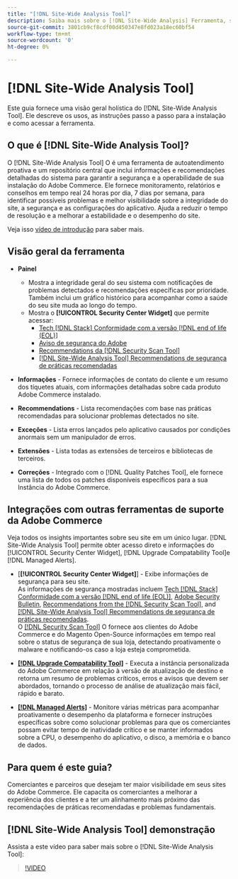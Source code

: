 ```yaml
---
title: "[!DNL Site-Wide Analysis Tool]"
description: Saiba mais sobre o [!DNL Site-Wide Analysis] Ferramenta, seus usos, o processo de instalação e como obter acesso
source-git-commit: 3801cb9cf8cdf00d450347e8fd023a18ec60bf54
workflow-type: tm+mt
source-wordcount: '0'
ht-degree: 0%

---
```


# [!DNL Site-Wide Analysis Tool]

Este guia fornece uma visão geral holística do [!DNL Site-Wide Analysis Tool]. Ele descreve os usos, as instruções passo a passo para a instalação e como acessar a ferramenta.

## O que é [!DNL Site-Wide Analysis Tool]?

O [!DNL Site-Wide Analysis Tool] O é uma ferramenta de autoatendimento proativa e um repositório central que inclui informações e recomendações detalhadas do sistema para garantir a segurança e a operabilidade de sua instalação do Adobe Commerce. Ele fornece monitoramento, relatórios e conselhos em tempo real 24 horas por dia, 7 dias por semana, para identificar possíveis problemas e melhor visibilidade sobre a integridade do site, a segurança e as configurações do aplicativo. Ajuda a reduzir o tempo de resolução e a melhorar a estabilidade e o desempenho do site.

Veja isso [vídeo de introdução](https://www.youtube.com/watch?v=KW2R8ki_RG4) para saber mais.

## Visão geral da ferramenta

- **Painel**
   - Mostra a integridade geral do seu sistema com notificações de problemas detectados e recomendações específicas por prioridade.<br>
Também inclui um gráfico histórico para acompanhar como a saúde do seu site muda ao longo do tempo.
   - Mostra o **[!UICONTROL Security Center Widget]** que permite acessar:
      - [Tech [!DNL Stack] Conformidade com a versão [!DNL end of life (EOL)]](https://experienceleague.adobe.com/docs/commerce-operations/installation-guide/system-requirements.html)
      - [Aviso de segurança do Adobe](https://helpx.adobe.com/security/security-bulletin.html)
      - [Recommendations da [!DNL Security Scan Tool]](https://experienceleague.adobe.com/docs/commerce-admin/systems/security/security-scan.html)
      - [[!DNL Site-Wide Analysis Tool] Recommendations de segurança de práticas recomendadas](https://experienceleague.adobe.com/docs/commerce-operations/tools/site-wide-analysis-tool/recommendations.html)

- **Informações** - Fornece informações de contato do cliente e um resumo dos tíquetes atuais, com informações detalhadas sobre cada produto Adobe Commerce instalado.

- **Recommendations** - Lista recomendações com base nas práticas recomendadas para solucionar problemas detectados no site.

- **Exceções** - Lista erros lançados pelo aplicativo causados por condições anormais sem um manipulador de erros.

- **Extensões** - Lista todas as extensões de terceiros e bibliotecas de terceiros.

- **Correções** - Integrado com o [!DNL Quality Patches Tool], ele fornece uma lista de todos os patches disponíveis específicos para a sua Instância do Adobe Commerce.

## Integrações com outras ferramentas de suporte da Adobe Commerce

Veja todos os insights importantes sobre seu site em um único lugar. [!DNL Site-Wide Analysis Tool] permite obter acesso direto e informações do [!UICONTROL Security Center Widget], [!DNL Upgrade Compatability Tool]e [!DNL Managed Alerts].

- [**[!UICONTROL Security Center Widget]**] - Exibe informações de segurança para seu site.<br>
As informações de segurança mostradas incluem [Tech [!DNL Stack] Conformidade com a versão [!DNL end of life (EOL)]](https://experienceleague.adobe.com/docs/commerce-operations/installation-guide/system-requirements.html), [Adobe Security Bulletin](https://helpx.adobe.com/security/security-bulletin.html), [Recommendations from the [!DNL Security Scan Tool]](https://experienceleague.adobe.com/docs/commerce-admin/systems/security/security-scan.html), and [[!DNL Site-Wide Analysis Tool] Recommendations de segurança de práticas recomendadas](https://experienceleague.adobe.com/docs/commerce-operations/tools/site-wide-analysis-tool/recommendations.html).<br>
O [[!DNL Security Scan Tool]](https://experienceleague.adobe.com/docs/commerce-admin/systems/security/security-scan.html) O fornece aos clientes do Adobe Commerce e do Magento Open-Source informações em tempo real sobre o status de segurança de sua loja, detectando proativamente o malware e notificando-os caso a loja esteja comprometida.

- [**[!DNL Upgrade Compatability Tool]**](../../upgrade/upgrade-compatibility-tool/overview.md) - Executa a instância personalizada do Adobe Commerce em relação à versão de atualização de destino e retorna um resumo de problemas críticos, erros e avisos que devem ser abordados, tornando o processo de análise de atualização mais fácil, rápido e barato.

- [**[!DNL Managed Alerts]**](https://support.magento.com/hc/en-us/sections/360010758472-Managed-alerts-for-Adobe-Commerce) - Monitore várias métricas para acompanhar proativamente o desempenho da plataforma e fornecer instruções específicas sobre como solucionar problemas para que os comerciantes possam evitar tempo de inatividade crítico e se manter informados sobre a CPU, o desempenho do aplicativo, o disco, a memória e o banco de dados.

## Para quem é este guia?

Comerciantes e parceiros que desejam ter maior visibilidade em seus sites do Adobe Commerce. Ele capacita os comerciantes a melhorar a experiência dos clientes e a ter um alinhamento mais próximo das recomendações de práticas recomendadas e problemas fundamentais.

## [!DNL Site-Wide Analysis Tool] demonstração

Assista a este vídeo para saber mais sobre o [!DNL Site-Wide Analysis Tool]:

>[!VIDEO](https://video.tv.adobe.com/v/344001?quality=12)
